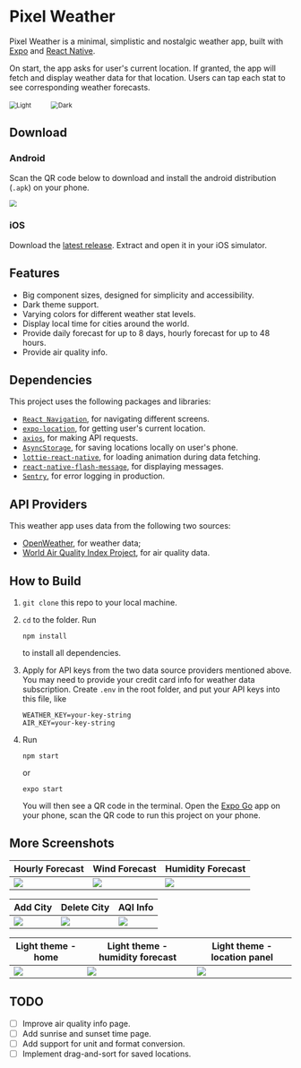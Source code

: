 # Pixel Weather

Pixel Weather is a minimal, simplistic and nostalgic weather app, built with [Expo](https://docs.expo.dev/) and [React Native](https://reactnative.dev/).

On start, the app asks for user's current location. If granted, the app will fetch and display weather data for that location. Users can tap each stat to see corresponding weather forecasts.

<p align="left">
  <img alt="Light" src="readme-images/forecast.gif" style="zoom:80%;">
&nbsp; &nbsp; &nbsp; &nbsp;
  <img alt="Dark" src="readme-images/switch.gif" style="zoom:80%;">
</p>


## Download

### Android

Scan the QR code below to download and install the android distribution (`.apk`) on your phone.

<img src="readme-images/qr.png" style="zoom:80%;" />

### iOS

Download the [latest release](https://github.com/lifeitech/pixel-weather/releases/download/v1.0/iOS-PixelWeather1.0.tar). Extract and open it in your iOS simulator.

## Features

- Big component sizes, designed for simplicity and accessibility.
- Dark theme support.
- Varying colors for different weather stat levels.
- Display local time for cities around the world.
- Provide daily forecast for up to 8 days, hourly forecast for up to 48 hours.
- Provide air quality info.

## Dependencies

This project uses the following packages and libraries:

- [`React Navigation`](https://reactnavigation.org/), for navigating different screens.
- [`expo-location`](https://docs.expo.dev/versions/latest/sdk/location/), for getting user's current location.
- [`axios`](https://axios-http.com/), for making API requests.
- [`AsyncStorage`](https://react-native-async-storage.github.io/async-storage/docs/usage/), for saving locations locally on user's phone.
- [`lottie-react-native`](https://github.com/lottie-react-native/lottie-react-native), for loading animation during data fetching.
- [`react-native-flash-message`](https://github.com/lucasferreira/react-native-flash-message), for displaying messages.
- [`Sentry`](https://sentry.io/), for error logging in production.

## API Providers

This weather app uses data from the following two sources:

- [OpenWeather](https://openweathermap.org/), for weather data;
- [World Air Quality Index Project](https://aqicn.org/), for air quality data.


## How to Build

1. `git clone` this repo to your local machine.

2. `cd` to the folder. Run

    ```shell
    npm install
    ```
    to install all dependencies.

3. Apply for API keys from the two data source providers mentioned above. You may need to provide your credit card info for weather data subscription. Create `.env` in the root folder, and put your API keys into this file, like

    ```
    WEATHER_KEY=your-key-string
    AIR_KEY=your-key-string
    ```

4. Run

    ```shell
    npm start
    ```

    or

    ```shell
    expo start
    ```

    You will then see a QR code in the terminal. Open the [Expo Go](https://expo.dev/client) app on your phone, scan the QR code to run this project on your phone. 


## More Screenshots

| Hourly Forecast | Wind Forecast | Humidity Forecast |
| ------------- | ------------- | ------------- |
| ![](readme-images/forecast-hourly.gif)  | ![](readme-images/wind.gif)  | ![](readme-images/humidity.gif) |

| Add City | Delete City | AQI Info |
| ------------- | ------------- | ------------- |
| ![](readme-images/addcity.gif)  | ![](readme-images/delete.gif)  | ![](readme-images/air.gif) |

| Light theme - home | Light theme - humidity forecast | Light theme - location panel |
| ------------- | ------------- | ------------- |
| ![](readme-images/light1.png)  | ![](readme-images/light2.png)  | ![](readme-images/light3.png) |


## TODO

- [ ] Improve air quality info page.
- [ ] Add sunrise and sunset time page.
- [ ] Add support for unit and format conversion.
- [ ] Implement drag-and-sort for saved locations.